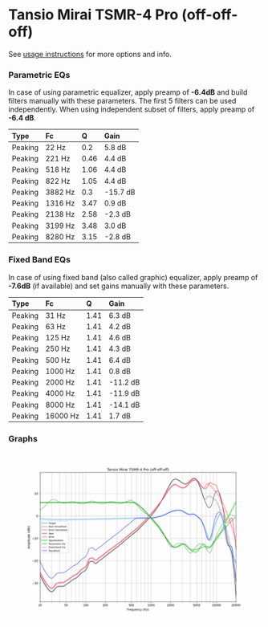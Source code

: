 # Tansio Mirai TSMR-4 Pro (off-off-off)
See [usage instructions](https://github.com/jaakkopasanen/AutoEq#usage) for more options and info.

### Parametric EQs
In case of using parametric equalizer, apply preamp of **-6.4dB** and build filters manually
with these parameters. The first 5 filters can be used independently.
When using independent subset of filters, apply preamp of **-6.4 dB**.

| Type    | Fc      |    Q | Gain     |
|:--------|:--------|:-----|:---------|
| Peaking | 22 Hz   | 0.2  | 5.8 dB   |
| Peaking | 221 Hz  | 0.46 | 4.4 dB   |
| Peaking | 518 Hz  | 1.06 | 4.4 dB   |
| Peaking | 822 Hz  | 1.05 | 4.4 dB   |
| Peaking | 3882 Hz | 0.3  | -15.7 dB |
| Peaking | 1316 Hz | 3.47 | 0.9 dB   |
| Peaking | 2138 Hz | 2.58 | -2.3 dB  |
| Peaking | 3199 Hz | 3.48 | 3.0 dB   |
| Peaking | 8280 Hz | 3.15 | -2.8 dB  |

### Fixed Band EQs
In case of using fixed band (also called graphic) equalizer, apply preamp of **-7.6dB**
(if available) and set gains manually with these parameters.

| Type    | Fc       |    Q | Gain     |
|:--------|:---------|:-----|:---------|
| Peaking | 31 Hz    | 1.41 | 6.3 dB   |
| Peaking | 63 Hz    | 1.41 | 4.2 dB   |
| Peaking | 125 Hz   | 1.41 | 4.6 dB   |
| Peaking | 250 Hz   | 1.41 | 4.3 dB   |
| Peaking | 500 Hz   | 1.41 | 6.4 dB   |
| Peaking | 1000 Hz  | 1.41 | 0.8 dB   |
| Peaking | 2000 Hz  | 1.41 | -11.2 dB |
| Peaking | 4000 Hz  | 1.41 | -11.9 dB |
| Peaking | 8000 Hz  | 1.41 | -14.1 dB |
| Peaking | 16000 Hz | 1.41 | 1.7 dB   |

### Graphs
![](./Tansio%20Mirai%20TSMR-4%20Pro%20(off-off-off).png)